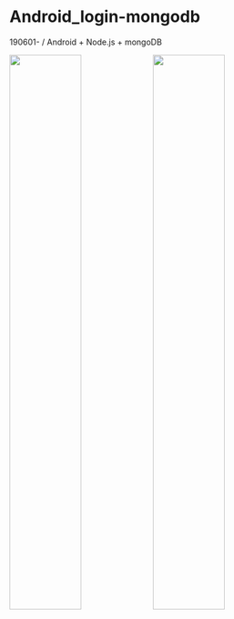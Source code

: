 # Android_login-mongodb
190601- / Android + Node.js + mongoDB

<img src="https://user-images.githubusercontent.com/38582562/58750307-9be1ba00-84cb-11e9-97aa-e7e86e22abe4.gif" width="50%"><img src="https://user-images.githubusercontent.com/38582562/58750308-9c7a5080-84cb-11e9-9f97-97e0a863bada.gif" width="50%">
